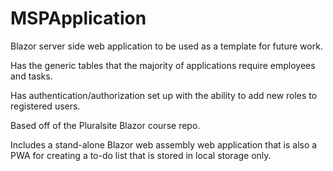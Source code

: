 # MSPApplication

Blazor server side web application to be used as a template for future work.

Has the generic tables that the majority of applications require employees and tasks.

Has authentication/authorization set up with the ability to add new roles to registered users.

Based off of the Pluralsite Blazor course repo.

Includes a stand-alone Blazor web assembly web application that is also a PWA for creating a to-do list that is stored in local storage only.
